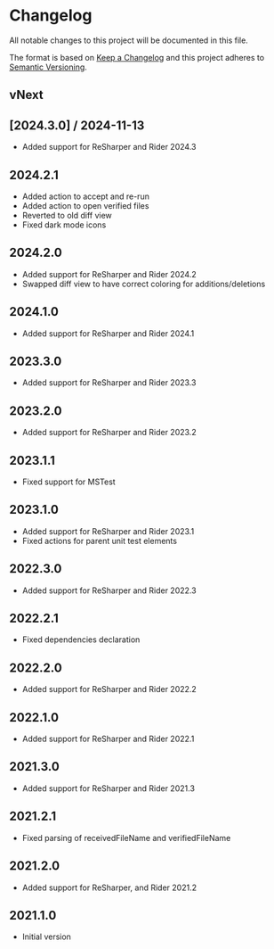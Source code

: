 # Changelog
All notable changes to this project will be documented in this file.

The format is based on [Keep a Changelog](http://keepachangelog.com/en/1.0.0/)
and this project adheres to [Semantic Versioning](http://semver.org/spec/v2.0.0.html).

## vNext

## [2024.3.0] / 2024-11-13
- Added support for ReSharper and Rider 2024.3

## 2024.2.1
- Added action to accept and re-run
- Added action to open verified files
- Reverted to old diff view
- Fixed dark mode icons

## 2024.2.0
- Added support for ReSharper and Rider 2024.2
- Swapped diff view to have correct coloring for additions/deletions

## 2024.1.0
- Added support for ReSharper and Rider 2024.1

## 2023.3.0
- Added support for ReSharper and Rider 2023.3

## 2023.2.0
- Added support for ReSharper and Rider 2023.2

## 2023.1.1
- Fixed support for MSTest

## 2023.1.0
- Added support for ReSharper and Rider 2023.1
- Fixed actions for parent unit test elements

## 2022.3.0
- Added support for ReSharper and Rider 2022.3

## 2022.2.1
- Fixed dependencies declaration

## 2022.2.0
- Added support for ReSharper and Rider 2022.2

## 2022.1.0
- Added support for ReSharper and Rider 2022.1

## 2021.3.0
- Added support for ReSharper and Rider 2021.3

## 2021.2.1
- Fixed parsing of receivedFileName and verifiedFileName

## 2021.2.0
- Added support for ReSharper, and Rider 2021.2

## 2021.1.0
- Initial version
